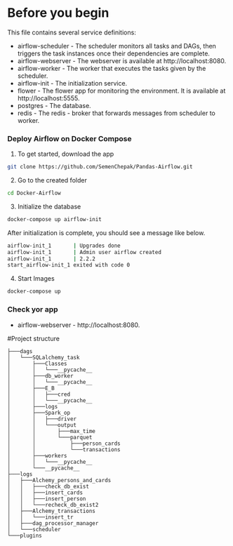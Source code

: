   # Before you begin
  This file contains several service definitions:
  - airflow-scheduler - The scheduler monitors all tasks and DAGs, then triggers the task instances once their dependencies are complete.
  - airflow-webserver - The webserver is available at http://localhost:8080.
  - airflow-worker - The worker that executes the tasks given by the scheduler.
  - airflow-init - The initialization service.
  - flower - The flower app for monitoring the environment. It is available at http://localhost:5555.
  - postgres - The database.
  - redis - The redis - broker that forwards messages from scheduler to worker. 
  
  ### Deploy Airflow on Docker Compose
  1. To get started, download the app
  ```bash
  git clone https://github.com/SemenChepak/Pandas-Airflow.git
  ```
  2. Go to the created folder
  ```bash
  cd Docker-Airflow
  ```
  3. Initialize the database
  ```bash
  docker-compose up airflow-init
  ```
  After initialization is complete, you should see a message like below.
  ```bash
  airflow-init_1       | Upgrades done
  airflow-init_1       | Admin user airflow created
  airflow-init_1       | 2.2.2
  start_airflow-init_1 exited with code 0
 ```
 4. Start Images
  ```bash
  docker-compose up
  ```
  ### Check yor app
  - airflow-webserver -  http://localhost:8080.
  

#Project structure
  ```
├───dags
│   └───SQLalchemy_task
│       ├───Classes
│       │   └───__pycache__
│       ├───db_worker
│       │   └───__pycache__
│       ├───E_B
│       │   ├───cred
│       │   └───__pycache__
│       ├───logs
│       ├───Spark_op
│       │   ├───driver
│       │   └───output
│       │       ├───max_time
│       │       └───parquet
│       │           ├───person_cards
│       │           └───transactions
│       ├───workers
│       │   └───__pycache__
│       └───__pycache__
├───logs
│   ├───Alchemy_persons_and_cards
│   │   ├───check_db_exist
│   │   ├───insert_cards
│   │   ├───insert_person
│   │   └───recheck_db_exist2
│   ├───Alchemy_transactions
│   │   └───insert_tr
│   ├───dag_processor_manager
│   └───scheduler
└───plugins
```
